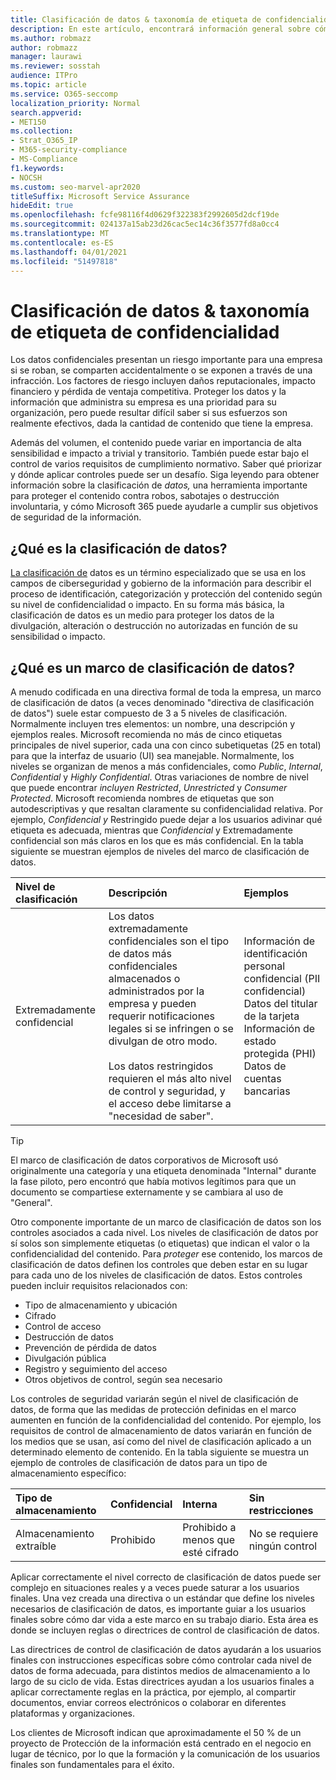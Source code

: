 ```yaml
---
title: Clasificación de datos & taxonomía de etiqueta de confidencialidad
description: En este artículo, encontrará información general sobre cómo usar la clasificación de datos & taxonomía de etiquetas de confidencialidad con Microsoft 365.
ms.author: robmazz
author: robmazz
manager: laurawi
ms.reviewer: sosstah
audience: ITPro
ms.topic: article
ms.service: O365-seccomp
localization_priority: Normal
search.appverid:
- MET150
ms.collection:
- Strat_O365_IP
- M365-security-compliance
- MS-Compliance
f1.keywords:
- NOCSH
ms.custom: seo-marvel-apr2020
titleSuffix: Microsoft Service Assurance
hideEdit: true
ms.openlocfilehash: fcfe98116f4d0629f322383f2992605d2dcf19de
ms.sourcegitcommit: 024137a15ab23d26cac5ec14c36f3577fd8a0cc4
ms.translationtype: MT
ms.contentlocale: es-ES
ms.lasthandoff: 04/01/2021
ms.locfileid: "51497818"
---
```

# <a name="data-classification--sensitivity-label-taxonomy"></a>Clasificación de datos & taxonomía de etiqueta de confidencialidad

Los datos confidenciales presentan un riesgo importante para una empresa si se roban, se comparten accidentalmente o se exponen a través de una infracción. Los factores de riesgo incluyen daños reputacionales, impacto financiero y pérdida de ventaja competitiva. Proteger los datos y la información que administra su empresa es una prioridad para su organización, pero puede resultar difícil saber si sus esfuerzos son realmente efectivos, dada la cantidad de contenido que tiene la empresa.

Además del volumen, el contenido puede variar en importancia de alta sensibilidad e impacto a trivial y transitorio. También puede estar bajo el control de varios requisitos de cumplimiento normativo. Saber qué priorizar y dónde aplicar controles puede ser un desafío. Siga leyendo para obtener información sobre la clasificación de *datos,* una herramienta importante para proteger el contenido contra robos, sabotajes o destrucción involuntaria, y cómo Microsoft 365 puede ayudarle a cumplir sus objetivos de seguridad de la información.

## <a name="what-is-data-classification"></a>¿Qué es la clasificación de datos?

[La clasificación de](/microsoft-365/compliance/data-classification-overview) datos es un término especializado que se usa en los campos de ciberseguridad y gobierno de la información para describir el proceso de identificación, categorización y protección del contenido según su nivel de confidencialidad o impacto. En su forma más básica, la clasificación de datos es un medio para proteger los datos de la divulgación, alteración o destrucción no autorizadas en función de su sensibilidad o impacto.

## <a name="what-is-a-data-classification-framework"></a>¿Qué es un marco de clasificación de datos?

A menudo codificada en una directiva formal de toda la empresa, un marco de clasificación de datos (a veces denominado "directiva de clasificación de datos") suele estar compuesto de 3 a 5 niveles de clasificación. Normalmente incluyen tres elementos: un nombre, una descripción y ejemplos reales. Microsoft recomienda no más de cinco etiquetas principales de nivel superior, cada una con cinco subetiquetas (25 en total) para que la interfaz de usuario (UI) sea manejable. Normalmente, los niveles se organizan de menos a más confidenciales, como *Public*, *Internal*, *Confidential* y *Highly* 
 *Confidential*. Otras variaciones de nombre de nivel que puede encontrar *incluyen Restricted*, *Unrestricted* y *Consumer Protected*. Microsoft recomienda nombres de etiquetas que son autodescriptivas y que resaltan claramente su confidencialidad relativa. Por ejemplo, *Confidencial* *y* Restringido puede dejar a los usuarios  adivinar qué etiqueta es adecuada, mientras que *Confidencial* y Extremadamente confidencial son más claros en los que es más confidencial. En la tabla siguiente se muestran ejemplos de niveles del marco de clasificación de datos.

|**Nivel de clasificación**|**Descripción**|**Ejemplos**|
|:-----------------------|:--------------|:-----------|
| Extremadamente confidencial | Los datos extremadamente confidenciales son el tipo de datos más confidenciales almacenados o administrados por la empresa y pueden requerir notificaciones legales si se infringen o se divulgan de otro modo. <br><br> Los datos restringidos requieren el más alto nivel de control y seguridad, y el acceso debe limitarse a "necesidad de saber". | Información de identificación personal confidencial (PII confidencial) <br> Datos del titular de la tarjeta <br> Información de estado protegida (PHI) <br> Datos de cuentas bancarias |

>[!TIP]
>El marco de clasificación de datos corporativos de Microsoft usó originalmente una categoría y una etiqueta denominada "Internal" durante la fase piloto, pero encontró que había motivos legítimos para que un documento se compartiese externamente y se cambiara al uso de "General".

Otro componente importante de un marco de clasificación de datos son los controles asociados a cada nivel. Los niveles de clasificación de datos por sí solos son simplemente etiquetas (o etiquetas) que indican el valor o la confidencialidad del contenido. Para *proteger* ese contenido, los marcos de clasificación de datos definen los controles que deben estar en su lugar para cada uno de los niveles de clasificación de datos. Estos controles pueden incluir requisitos relacionados con:

- Tipo de almacenamiento y ubicación
- Cifrado
- Control de acceso
- Destrucción de datos
- Prevención de pérdida de datos
- Divulgación pública
- Registro y seguimiento del acceso
- Otros objetivos de control, según sea necesario

Los controles de seguridad variarán según el nivel de clasificación de datos, de forma que las medidas de protección definidas en el marco aumenten en función de la confidencialidad del contenido. Por ejemplo, los requisitos de control de almacenamiento de datos variarán en función de los medios que se usan, así como del nivel de clasificación aplicado a un determinado elemento de contenido. En la tabla siguiente se muestra un ejemplo de controles de clasificación de datos para un tipo de almacenamiento específico:

|**Tipo de almacenamiento**|**Confidencial**|**Interna**|**Sin restricciones**|
|:---------------|:---------------|:-----------|:---------------|
| Almacenamiento extraíble | Prohibido | Prohibido a menos que esté cifrado | No se requiere ningún control |

Aplicar correctamente el nivel correcto de clasificación de datos puede ser complejo en situaciones reales y a veces puede saturar a los usuarios finales. Una vez creada una directiva o un estándar que define los niveles necesarios de clasificación de datos, es importante guiar a los usuarios finales sobre cómo dar vida a este marco en su trabajo diario. Esta área es donde se incluyen reglas o directrices de control de clasificación de datos.

Las directrices de control de clasificación de datos ayudarán a los usuarios finales con instrucciones específicas sobre cómo controlar cada nivel de datos de forma adecuada, para distintos medios de almacenamiento a lo largo de su ciclo de vida. Estas directrices ayudan a los usuarios finales a aplicar correctamente reglas en la práctica, por ejemplo, al compartir documentos, enviar correos electrónicos o colaborar en diferentes plataformas y organizaciones.

Los clientes de Microsoft indican que aproximadamente el 50 % de un proyecto de Protección de la información está centrado en el negocio en lugar de técnico, por lo que la formación y la comunicación de los usuarios finales son fundamentales para el éxito.
